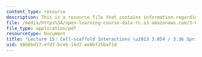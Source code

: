 ```yaml
---
content_type: resource
description: This is a resource file that contains information regarding lecture 15.
file: /media/https%3A/open-learning-course-data-rc.s3.amazonaws.com/3-054-cellular-solids-structure-properties-and-applications-spring-2015/48b6bd17efd7bceb16d7ee0bf25baf1d_MIT3_054S15_L15_Cell_trans.pdf
file_type: application/pdf
resourcetype: Document
title: "Lecture 15: Cell-scaffold Interactions \u2013 3.054 / 3.36 Spring 2015"
uid: 48b6bd17-efd7-bceb-16d7-ee0bf25baf1d
---
```

